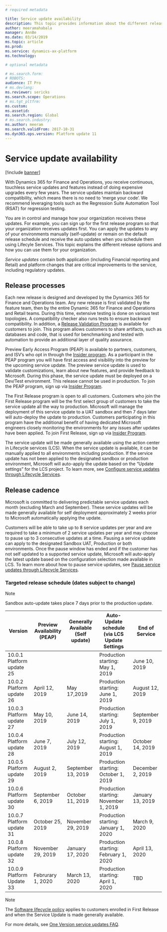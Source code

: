 ```yaml
---
# required metadata

title: Service update availability
description: This topic provides information about the different release options for Microsoft Dynamics 365 for Finance and Operations.
author: meeramahabala
manager: AnnBe
ms.date: 03/14/2019
ms.topic: article
ms.prod: 
ms.service: dynamics-ax-platform
ms.technology: 

# optional metadata

# ms.search.form: 
# ROBOTS: 
audience: IT Pro
# ms.devlang: 
ms.reviewer: sericks
ms.search.scope: Operations
# ms.tgt_pltfrm: 
ms.custom: 
ms.assetid: 
ms.search.region: Global
# ms.search.industry: 
ms.author: meeram
ms.search.validFrom: 2017-10-31
ms.dyn365.ops.version: Platform update 11
---
```


# Service update availability

[!include [banner](../includes/banner.md)]

With Dynamics 365 for Finance and Operations, you receive continuous, touchless service updates and features instead of doing expensive upgrades every few years. The service updates maintain backward compatibility, which means there is no need to ‘merge your code’.  We recommend leveraging tools such as the Regression Suite Automation Tool (RSAT) for regression testing.

You are in control and manage how your organization receives these updates. For example, you can sign up for the first release program so that your organization receives updates first. You can apply the updates to any of your environments manually (self-update) or remain on the default release schedule and receive the auto updates when you schedule them using Lifecyle Services. This topic explains the different release options and how you can use them for your organization.

*Service updates* contain both application (including Financial reporting and Retail) and platform changes that are critical improvements to the service, including regulatory updates. 

## Release processes

Each new release is designed and developed by the Dynamics 365 for Finance and Operations team. Any new release is first validated by the feature team, then by the entire Dynamic 365 for Finance and Operations and Retail teams. During this time, extensive testing is done on various test topologies. A compatibility checker also runs tests to ensure backward compatibility. In addition, a [Release Validation Program](https://forms.office.com/Pages/ResponsePage.aspx?id=v4j5cvGGr0GRqy180BHbR56j8lZs0FdAvwT75_WNFyxUQVdKVkVORjVDNloxTEkwS1JUSUxWN1pSWi4u) is available for customers to join. This program allows customers to share artifacts, such as databases and code, that is used for benchmarking and tested with automation to provide an additional layer of quality assurance.

Preview Early Access Program (PEAP) is available to partners, customers, and ISV’s who opt in through the [Insider program](https://experience.dynamics.com/).  As a participant in the PEAP program you will have first access and visibility into the preview for the upcoming service update.  The preview service update is used to validate customizations, learn about new features, and provide feedback to Microsoft.  During this phase, the service update must be deployed on a Dev/Test environment.  This release cannot be used in production. To join the PEAP program, sign up via [Insider Program](https://experience.dynamics.com/). 

The First Release program is open to all customers. Customers who join the First Release program will be the first select group of customers to take the service update all the way to production.  Microsoft will manage the deployment of this service update to a UAT sandbox and then 7 days later will auto-deploy the update to production.  Customers participating in this program have the additional benefit of having dedicated Microsoft engineers closely monitoring   the environments for any issues after updates have been applied.  To join First Release, sign up via [Insider Program](https://experience.dynamics.com/).  

The service update will be made generally available using the action center in Lifecycle services (LCS).  When the service update is available, it can be manually applied to all environments including production.  If the service update has not been applied to the designated sandbox or production environment, Microsoft will auto-apply the update based on the “Update settings” for the LCS project. To learn more, see [Configure service updates through Lifecycle Services](https://docs.microsoft.com/en-us/dynamics365/unified-operations/dev-itpro/lifecycle-services/configure-service-updates).

## Release cadence
Microsoft is committed to delivering predictable service updates each month (excluding March and September).  These service updates will be made generally available for self deployment approximately 2 weeks prior to Microsoft automatically applying the update.  

Customers will be able to take up to 8 service updates per year and are required to take a minimum of 2 service updates per year and may choose to pause up to 3 consecutive updates at a time.  Pausing a service update can apply to the designated Sandbox UAT, Production or both environments.  Once the pause window has ended and if the customer has not self updated to a supported service update, Microsoft will auto-apply the latest update based on the configuration selection made available in LCS. To learn more about how to pause service updates, see [Pause service updates through Lifecycle Services](https://docs.microsoft.com/en-us/dynamics365/unified-operations/dev-itpro/lifecycle-services/pause-service-updates).

### Targeted release schedule (dates subject to change)

> [!NOTE] 
> Sandbox auto-update takes place 7 days prior to the production update.

| Version                   | Preview Availability (PEAP) | Generally Available (Self update) | Auto-Update schedule (via LCS Update Settings | End of Service    |
|---------------------------|-----------------------------|-----------------------------------|-----------------------------------------------|-------------------|
| 10.0.1 Platform update 25 |                             |                                   | Production starting: May 1, 2019              | June 10, 2019     |
| 10.0.2 Platform update 26 | April 12, 2019              | May 17,2019                       | Production starting:  June 1, 2019            | August 12, 2019   |
| 10.0.3 Platform update 27 | May 10, 2019                | June 14, 2019                     | Production starting:  July 1, 2019            | September 9, 2019 |
| 10.0.4 Platform update 28 | June 7, 2019                | July 12, 2019                     | Production starting:  August 1, 2019          | October 14, 2019  |
| 10.0.5 Platform update 29 | August 2, 2019              | September 13, 2019                | Production starting:  October 1, 2019         | December 2, 2019  |
| 10.0.6 Platform update 30 | September 6, 2019           | October 11, 2019                  | Production starting: November 1, 2019         | January 13, 2019  |
| 10.0.7 Platform update 31 | October 25, 2019            | November 29, 2019                 | Production starting: January 1, 2020          | March 9, 2020     |
| 10.0.8 Platform update 32 | November 29, 2019           | January 17, 2020                  | Production starting: February 1, 2020         | April 13, 2020    |
| 10.0.9 Platform Update 33 | Februrary 1, 2020           | March 13, 2020                    | Production starting:  April 1, 2020           | TBD               |

> [!NOTE]
> The [Software lifecycle policy](../../dev-itpro/migration-upgrade/versions-update-policy.md) applies to customers enrolled in First Release and when the Service Update is made generally available.
> 
> For more details, see [One Version service updates FAQ](one-version.md).  
